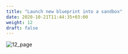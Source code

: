 ```yaml
---
title: "Launch new blueprint into a sandbox"
date: 2020-10-21T11:44:35+03:00
weight: 12
draft: false
---
```


![12_page](/images/module4/12_page.png)
